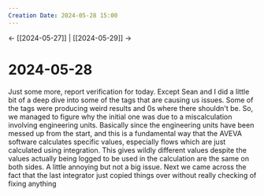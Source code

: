 ```yaml
---
Creation Date: 2024-05-28 15:00
---
```


<- [[2024-05-27]] | [[2024-05-29]]  ->

# 2024-05-28
Just some more, report verification for today. Except Sean and I did a little bit of a deep dive into some of the tags that are causing us issues. Some of the tags were producing weird results and 0s where there shouldn't be. So, we managed to figure why the initial one was due to a miscalculation involving engineering units. Basically since the engineering units have been messed up from the start, and this is a fundamental way that the AVEVA software calculates specific values, especially flows which are just calculated using integration. This gives wildly different values despite the values actually being logged to be used in the calculation are the same on both sides. A little annoying but not a big issue. Next we came across the fact that the last integrator just copied things over without really checking of fixing anything 